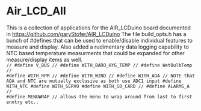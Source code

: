 # Air_LCD_All
This is a collection of applications for the AIR_LCDuino board documented in https://github.com/garyStofer/AIR_LCDuino
The file build_opts.h has a bunch of #defines that can be used to enable/disable individual features to measure and display. 
Also added a rudimentary data logging capability to NTC based temperature measurments that could be expanded for other measure/display items as well.
<code>
// #define V_BUS
// #define WITH_BARO_HYG_TEMP 
// #define WetBulbTemp
// #define WITH_RPM 
// #define WITH_WIND 
// #define WITH_AOA
// NOTE that AOA and NTC are mutually exclusive as both use ADC1 input
#define WITH_NTC
#define WITH_SERVO
#define WITH_SD_CARD
// #define  ALARMS_A 
// #define MENUWRAP   // allows the menu to wrap around from last to first enntry etc..
</code>
